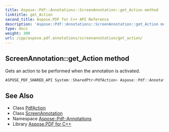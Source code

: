 ```yaml
---
title: Aspose::Pdf::Annotations::ScreenAnnotation::get_Action method
linktitle: get_Action
second_title: Aspose.PDF for C++ API Reference
description: 'Aspose::Pdf::Annotations::ScreenAnnotation::get_Action method. Gets an action to be performed when the annotation is activated in C++.'
type: docs
weight: 300
url: /cpp/aspose.pdf.annotations/screenannotation/get_action/
---
```

## ScreenAnnotation::get_Action method


Gets an action to be performed when the annotation is activated.

```cpp
ASPOSE_PDF_SHARED_API System::SharedPtr<PdfAction> Aspose::Pdf::Annotations::ScreenAnnotation::get_Action()
```

## See Also

* Class [PdfAction](../../pdfaction/)
* Class [ScreenAnnotation](../)
* Namespace [Aspose::Pdf::Annotations](../../)
* Library [Aspose.PDF for C++](../../../)
